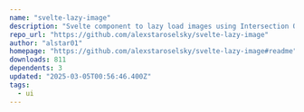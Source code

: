 ```yaml
---
name: "svelte-lazy-image"
description: "Svelte component to lazy load images using Intersection Observer"
repo_url: "https://github.com/alexstaroselsky/svelte-lazy-image"
author: "alstar01"
homepage: "https://github.com/alexstaroselsky/svelte-lazy-image#readme"
downloads: 811
dependents: 3
updated: "2025-03-05T00:56:46.400Z"
tags: 
  - ui
---
```

